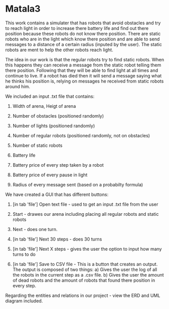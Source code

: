 # Matala3

This work contains a simulater that has robots that avoid obstacles and try to reach light in order to increase there battery life and find out there position because these robots do not know there position. There are static robots who are in the light which know there position and are able to send messages to a distance of a certain radius (inputed by the user). The static robots are ment to help the other robots reach light.

The idea in our work is that the regular robots try to find static robots. When this happens they can receive a message from the static robot telling them there position. Following that they will be able to find light at all times and continue to live. If a robot has died then it will send a message saying what he thinks his position is, relying on messages he received from static robots around him.


We included an input .txt file that contains: 

1) Width of arena, Heigt of arena

2) Number of obstacles (positioned randomly)

3) Number of lights (positioned randomly)

4) Number of regular robots (positioned randomly, not on obstacles)

5) Number of static robots

6) Battery life

7) Battery price of every step taken by a robot

8) Battery price of every pause in light

9) Radius of every message sent (based on a probabilty formula)

We have created a GUI that has different buttons:

1) [in tab 'file'] Open text file - used to get an input .txt file from the user

2) Start - drawes our arena including placing all regular robots and static robots

3) Next - does one turn.

4) [in tab 'file'] Next 30 steps - does 30 turns

5) [in tab 'file'] Next X steps - gives the user the option to input how many turns to do

6) [in tab 'file'] Save to CSV file - This is a button that creates an output. The output is composed of two things: a) Gives the user the log of all the robots in the current step as a .csv file. b) Gives the user the amount of dead robots and the amount of robots that found there position in every step.


Regarding the entities and relations in our project - view the ERD and UML diagram included. 



